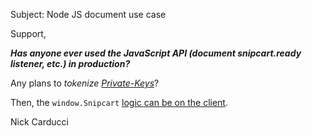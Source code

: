 Subject: Node JS document use case

Support,

***Has anyone ever used the JavaScript API (document snipcart.ready listener, etc.) in production?***

Any plans to *tokenize [Private-Keys](https://docs.snipcart.com/v3/api-reference/authentication#credentials-format)*? 

Then, the `window.Snipcart` [logic can be on the client](https://support.snipcart.com/t/hiding-api-keys/325/4?u=nmc123).

Nick Carducci
